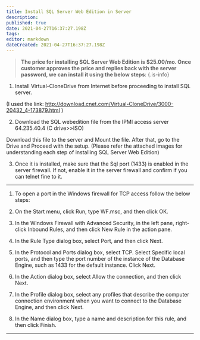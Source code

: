 ```yaml
---
title: Install SQL Server Web Edition in Server
description: 
published: true
date: 2021-04-27T16:37:27.198Z
tags: 
editor: markdown
dateCreated: 2021-04-27T16:37:27.198Z
---
```



> **The price for installing SQL Server Web Edition is $25.00/mo. Once customer approves the price and replies back with the server password, we can install it using the below steps**:
{.is-info}


1) Install Virtual-CloneDrive from Internet before proceeding to install SQL server.

(I used the link: http://download.cnet.com/Virtual-CloneDrive/3000-20432_4-173879.html )

2) Download the SQL webedition file from the IPMI access server 64.235.40.4 (C drive>>ISO)

Download this file to the server and Mount the file. After that, go to the Drive and Proceed with the setup. (Please refer the attached images for understanding each step of installing SQL Server Web Edition)

3) Once it is installed, make sure that the Sql port (1433) is enabled in the server firewall. If not, enable it in the server firewall and confirm if you can telnet fine to it.

 ----------------

1. To open a port in the Windows firewall for TCP access follow the below steps:

1. On the Start menu, click Run, type WF.msc, and then click OK.

1. In the Windows Firewall with Advanced Security, in the left pane, right-click Inbound Rules, and then click New Rule in the action pane.

1. In the Rule Type dialog box, select Port, and then click Next.

1. In the Protocol and Ports dialog box, select TCP. Select Specific local ports, and then type the port number of the instance of the Database Engine, such as 1433 for the default instance. Click Next.

1. In the Action dialog box, select Allow the connection, and then click Next.

1. In the Profile dialog box, select any profiles that describe the computer connection environment when you want to connect to the Database Engine, and then click Next.

1. In the Name dialog box, type a name and description for this rule, and then click Finish.

----------------



 